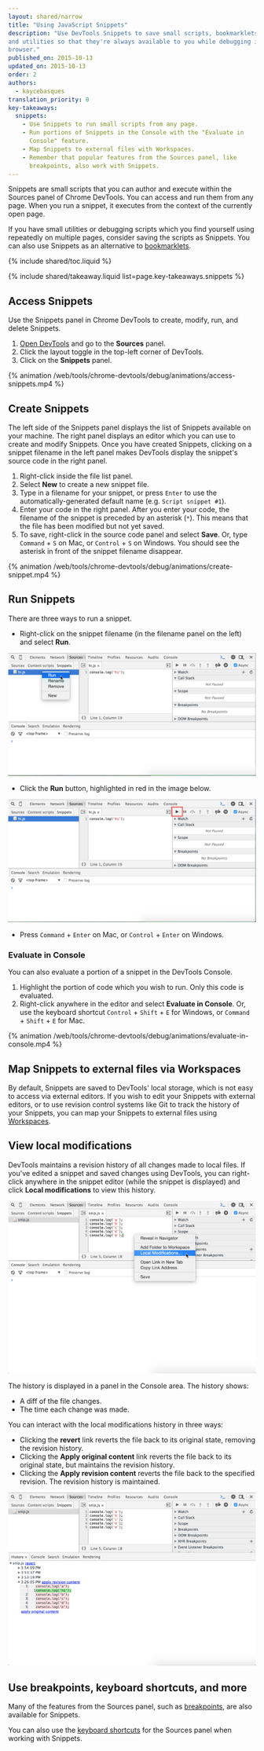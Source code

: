 ```yaml
---
layout: shared/narrow
title: "Using JavaScript Snippets"
description: "Use DevTools Snippets to save small scripts, bookmarklets, 
and utilities so that they're always available to you while debugging in the
browser."
published_on: 2015-10-13
updated_on: 2015-10-13
order: 2
authors:
  - kaycebasques
translation_priority: 0
key-takeaways:
  snippets:
    - Use Snippets to run small scripts from any page.
    - Run portions of Snippets in the Console with the "Evaluate in
      Console" feature.
    - Map Snippets to external files with Workspaces.
    - Remember that popular features from the Sources panel, like
      breakpoints, also work with Snippets.
---
```


<p class="intro">Snippets are small scripts that you can author and execute 
within the Sources panel of Chrome DevTools. You can access and run them 
from any page. When you run a snippet, it executes from the context of the 
currently open page.</p>

If you have small utilities or debugging scripts which you find yourself 
using repeatedly on multiple pages, consider saving the scripts as Snippets. 
You can also use Snippets as an alternative to 
[bookmarklets](https://en.wikipedia.org/wiki/Bookmarklet).

{% include shared/toc.liquid %}

{% include shared/takeaway.liquid list=page.key-takeaways.snippets %}

## Access Snippets

Use the Snippets panel in Chrome DevTools to create, modify, run, 
and delete Snippets.

1. [Open DevTools](setup-devtools#access-devtools) and go to the 
   **Sources** panel.
1. Click the layout toggle in the top-left corner of DevTools.
1. Click on the **Snippets** panel.

{% animation /web/tools/chrome-devtools/debug/animations/access-snippets.mp4 %}

## Create Snippets

The left side of the Snippets panel displays the list of Snippets available
on your machine. The right panel displays an editor which you can use to
create and modify Snippets. Once you have created Snippets, clicking on
a snippet filename in the left panel makes DevTools display the 
snippet's source code in the right panel.

1. Right-click inside the file list panel.
1. Select **New** to create a new snippet file.
1. Type in a filename for your snippet, or press `Enter` to use the
   automatically-generated default name (e.g. `Script snippet #1`).
1. Enter your code in the right panel. After you enter your code, the 
   filename of the snippet is preceded by an asterisk (`*`). This means
   that the file has been modified but not yet saved.
1. To save, right-click in the source code panel and select **Save**. Or,
   type `Command` + `S` on Mac, or `Control` + `S` on Windows. You should
   see the asterisk in front of the snippet filename disappear.

{% animation /web/tools/chrome-devtools/debug/animations/create-snippet.mp4 %}

## Run Snippets

There are three ways to run a snippet. 

* Right-click on the snippet filename (in the filename panel on the left) 
  and select **Run**.

![run snippet by right-clicking on filename](images/run-snippet-1.png)

* Click the **Run** button, highlighted in red in the image below.

![run snippet by clicking "run" button](images/run-snippet-2.png)

* Press `Command` + `Enter` on Mac, or `Control` + `Enter` on Windows. 

### Evaluate in Console

You can also evaluate a portion of a snippet in the DevTools Console. 

1. Highlight the portion of code which you wish to run. Only this code
   is evaluated.
1. Right-click anywhere in the editor and select **Evaluate in Console**.
   Or, use the keyboard shortcut `Control` + `Shift` + `E` for Windows, or
   `Command` + `Shift` + `E` for Mac.

{% animation /web/tools/chrome-devtools/debug/animations/evaluate-in-console.mp4 %}

## Map Snippets to external files via Workspaces

By default, Snippets are saved to DevTools' local storage, which is not
easy to access via external editors. If you wish to edit your Snippets
with external editors, or to use revision control systems like Git
to track the history of your Snippets, you can map your Snippets to
external files using [Workspaces](setup-workflow).

## View local modifications

DevTools maintains a revision history of all changes made to local 
files. If you've edited a snippet and saved changes using DevTools, 
you can right-click anywhere in the snippet editor (while the snippet is
displayed) and click **Local modifications** to view this history. 

![accessing local modification history](images/local-modifications.png)

The history is displayed in a panel in the Console area. The history shows:

* A diff of the file changes.
* The time each change was made.

You can interact with the local modifications history in three ways:

* Clicking the **revert** link reverts the file back to its original state,
  removing the revision history.
* Clicking the **Apply original content** link reverts the file back to its
  original state, but maintains the revision history.
* Clicking the **Apply revision content** reverts the file back to the
  specified revision. The revision history is maintained.

![viewing local modification history](images/local-modifications-history.png)

## Use breakpoints, keyboard shortcuts, and more

Many of the features from the Sources panel, such as 
[breakpoints](/web/tools/javascript/breakpoints/index), are also available for 
Snippets.

You can also use the 
[keyboard shortcuts](/web/tools/iterate/inspect-styles/shortcuts) for the 
Sources panel when working with Snippets.

